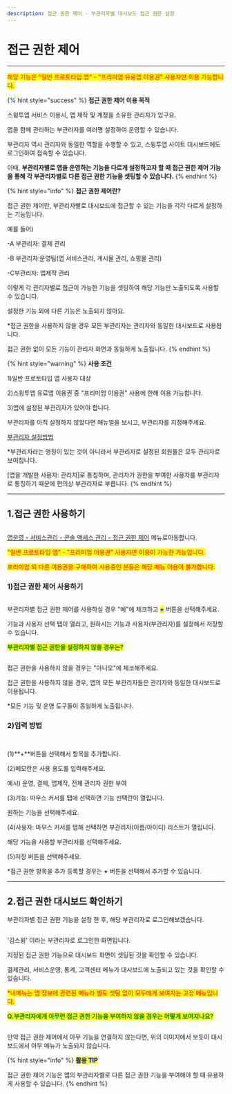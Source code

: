 ```yaml
---
description: 접근 권한 제어 - 부관리자별 대시보드 접근 권한 설정
---
```


# 접근 권한 제어

***

<mark style="color:red;">해당 기능은 "일반 프로토타입 앱" - "프리미엄 유료앱 이용권" 사용자만 이용 가능합니다.</mark>&#x20;

{% hint style="success" %}
**접근 권한 제어 이용 목적**

스윙투앱 서비스 이용시, 앱 제작 및 계정을 소유한 관리자가 있구요.

앱을 함께 관리하는 부관리자를 여러명 설정하여 운영할 수 있습니다.

부관리자 역시 관리자와 동일한 역할을 수행할 수 있고, 스윙투앱 사이트 대시보드에도 로그인하여 접속할 수 있습니다.&#x20;

이때, **부관리자별로 앱을 운영하는 기능을 다르게 설정하고자 할 때 접근 권한 제어 기능을 통해 각 부관리자별로 다른 접근 권한 기능을 셋팅할 수 있습니다.**&#x20;
{% endhint %}

{% hint style="info" %}
**접근 권한 제어란?**

접근 권한 제어란, 부관리자별로 대시보드에 접근할 수 있는 기능을 각각 다르게 설정하는 기능입니다.

예를 들어)

\-A 부관리자: 결제 관리&#x20;

\-B 부관리자:운영팀(앱 서비스관리, 게시물 관리, 쇼핑몰 관리)

\-C부관리자: 앱제작 관리

이렇게 각 관리자별로 접근이 가능한 기능을 셋팅하여 해당 기능만 노출되도록 사용할 수 있습니다.&#x20;

설정한 기능 외에 다른 기능은 노출되지 않아요.

\*접근 권한을 사용하지 않을 경우 모든 부관리자는 관리자와 동일한 대시보드로 사용됩니다.

접근 권한 없이 모든 기능이 관리자 화면과 동일하게 노출됩니다.
{% endhint %}

{% hint style="warning" %}
**사용 조건**

1\)일반 프로토타입 앱 사용자 대상

2\)스윙투앱 유료앱 이용권 중 "프리미엄 이용권" 사용에 한해 이용 가능합니다.

3\)앱에 설정된 부관리자가 있어야 합니다.&#x20;

부관리자를 아직 설정하지 않았다면 매뉴얼을 보시고, 부관리자를 지정해주세요.&#x20;

[부관리자 설정방법](https://documentation.swing2app.co.kr/manual/appmanage/pushmember/associate-administrator)

\*부관리자라는 명칭이 있는 것이 아니라서 부관리자로 설정된 회원들은 모두 관리자로 보여집니다.

\[앱을 개발한 사용자: 관리자]로 통칭하며, 관리자가 권한을 부여한 사용자를 부관리자로 통칭하기 때문에 편의상 부관리자로 부릅니다.
{% endhint %}



***



## 1.접근 권한 사용하기

<figure><img src="../../../.gitbook/assets/접근권한.png" alt=""><figcaption></figcaption></figure>

[앱운영 - 서비스관리 - 콘솔 액세스 관리 - 접근 권한 제어](https://www.swing2app.co.kr/view/app\_access\_management\_view) 메뉴로이동합니다.

<mark style="color:red;">"일반 프로토타입 앱" - "프리미엄 이용권" 사용자만 이용이 가능한 기능입니다.</mark>&#x20;

<mark style="color:red;">프리미엄 외 다른 이용권을 구매하여 사용중인 분들은 해당 메뉴 이용이 불가합니다.</mark>



### 1)접근 권한 제어 사용하기

<figure><img src="../../../.gitbook/assets/접근권한1.png" alt=""><figcaption></figcaption></figure>

부관리자별 접근 권한 제어를 사용하실 경우 "예"에 체크하고  <mark style="color:blue;">**+**</mark> 버튼을 선택해주세요.

기능과 사용자 선택 탭이 열리고, 원하시는 기능과 사용자(부관리자)를 설정해서 저장할 수 있습니다.&#x20;



<mark style="color:green;">**부관리자별 접근 권한을 설정하지 않을 경우는?**</mark>

<figure><img src="../../../.gitbook/assets/접근권한10.png" alt=""><figcaption></figcaption></figure>

접근 권한을 사용하지 않을 경우는 "아니오"에 체크해주세요.

접근 권한을 사용하지 않을 경우, 앱의 모든 부관리자들은 관리자와 동일한 대시보드로 이용됩니다.

\*모든 기능 및  운영 도구들이 동일하게 노출됩니다.



### 2)입력 방법

<figure><img src="../../../.gitbook/assets/녹화_2024_04_11_17_53_50_599.gif" alt=""><figcaption></figcaption></figure>

<figure><img src="../../../.gitbook/assets/접근권한2.png" alt=""><figcaption></figcaption></figure>

(1)**+**버튼을 선택해서 항목을 추가합니다.

(2)메모란은 사용 용도를 입력해주세요.

예시) 운영, 결제, 앱제작, 전체 관리자 권한 부여

(3)기능: 마우스 커서를 탭에 선택하면 기능 선택란이 열립니다.&#x20;

원하는 기능을 선택해주세요.&#x20;

(4)사용자: 마우스 커서를 탭해 선택하면 부관리자(이름/아이디) 리스트가 열립니다.

해당 기능을 사용할 부관리자를 선택해주세요.&#x20;

(5)저장 버튼을 선택해주세요.

\*접근 권한 항목을 추가 등록할 경우는 **+** 버튼을 선택해서 추가할 수 있습니다.&#x20;

***



## 2.접근 권한 대시보드 확인하기



부관리자별 접근 권한 기능을 설정 한 후, 해당 부관리자로 로그인해보겠습니다.&#x20;

<div align="left">

<figure><img src="../../../.gitbook/assets/접근권한3.png" alt=""><figcaption></figcaption></figure>

</div>

'김스윙' 이라는 부관리자로 로그인한 화면입니다.

지정된 접근 권한 기능으로 대시보드 화면이 셋팅된 것을 확인할 수 있습니다.&#x20;

결제관리, 서비스운영, 통계, 고객센터 메뉴가 대시보드에 노출되고 있는 것을 확인할 수 있습니다.

<mark style="color:red;">\*내메뉴는 앱 정보에 관련된 메뉴라 별도 셋팅 없이 모두에게 보여지는 고정 메뉴입니다.</mark>&#x20;



<mark style="color:green;">**Q.부관리자에게 아무런 접근 권한 기능을 부여하지 않을 경우는 어떻게 보여지나요?**</mark>

<figure><img src="../../../.gitbook/assets/접근권한4.png" alt=""><figcaption></figcaption></figure>

만약 접근 권한 제어에서 아무 기능을 연결하지 않는다면, 위의 이미지에서 보듯이 대시보드에서 아무 메뉴가 노출되지 않습니다.

{% hint style="info" %}
<mark style="color:blue;">**활용 TIP**</mark>

접근 권한 제어 기능은 앱의 부관리자별로 다른 접근 권한 기능을 부여해야 할 때 유용하게 사용할 수 있습니다.
{% endhint %}

